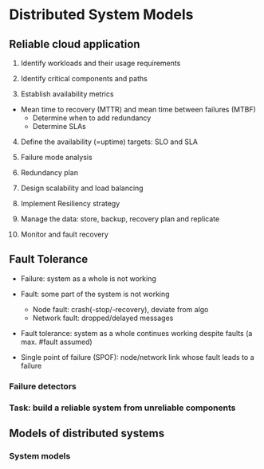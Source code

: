 # Distributed System Models

## Reliable cloud application

1. Identify workloads and their usage requirements

2. Identify critical components and paths

3. Establish availability metrics

- Mean time to recovery (MTTR) and mean time between failures (MTBF)
  - Determine when to add redundancy
  - Determine SLAs

4. Define the availability (=uptime) targets: SLO and SLA

5. Failure mode analysis

6. Redundancy plan

7. Design scalability and load balancing

8. Implement Resiliency strategy

9. Manage the data: store, backup, recovery plan and replicate

10. Monitor and fault recovery

## Fault Tolerance

- Failure: system as a whole is not working

- Fault: some part of the system is not working

  - Node fault: crash(-stop/-recovery), deviate from algo
  - Network fault: dropped/delayed messages

- Fault tolerance: system as a whole continues working despite faults (a max. #fault assumed)

- Single point of failure (SPOF): node/network link whose fault leads to a failure

### Failure detectors

### Task: build a reliable system from unreliable components

## Models of distributed systems

### System models
